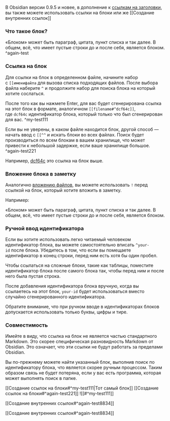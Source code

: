 В Obsidian версии 0.9.5 и новее, в дополнение к [ссылкам на заголовки](https://publish.obsidian.md/help-ru/%D0%A0%D1%83%D0%BA%D0%BE%D0%B2%D0%BE%D0%B4%D1%81%D1%82%D0%B2%D0%B0/%D0%A1%D0%BE%D0%B7%D0%B4%D0%B0%D0%BD%D0%B8%D0%B5+%D0%B2%D0%BD%D1%83%D1%82%D1%80%D0%B5%D0%BD%D0%BD%D0%B8%D1%85+%D1%81%D1%81%D1%8B%D0%BB%D0%BE%D0%BA#%D0%A1%D1%81%D1%8B%D0%BB%D0%BA%D0%B0%20%D0%BD%D0%B0%20%D0%B7%D0%B0%D0%B3%D0%BE%D0%BB%D0%BE%D0%B2%D0%BE%D0%BA), вы также можете использовать ссылки на блоки или же [[Создание внутренних ссылок]]

### Что такое блок?

«Блоком» может быть параграф, цитата, пункт списка и так далее. В общем, всё, что имеет пустые строки до и после себя, является блоком. ^again-test

### Ссылка на блок

Для ссылки на блок в определенном файле, начините набор с `[[именифайла` для вызова списка подходящих файлов. После выбора файла наберите `^` и продолжите набор для поиска блока на который хотите сослаться.

После того как вы нажмете Enter, для вас будет сгенерирована ссылка на этот блок в формате, аналогичном `[[filename#^dcf64c]]`, где `dcf64c` идентификатор блока, который только что был сгенерирован для вас. ^my-test111

Если вы не уверены, в каком файле находится блок, другой способ — начать ввод с `[[^^` и искать блоки во всех файлах. Поиск будет производиться по всем блокам в вашем хранилище, что может привести к небольшой задержке, если ваше хранилище большое. ^again-test221

Например, [dcf64c](https://publish.obsidian.md/help-ru/%D0%A0%D1%83%D0%BA%D0%BE%D0%B2%D0%BE%D0%B4%D1%81%D1%82%D0%B2%D0%B0/%D0%A1%D0%BE%D0%B7%D0%B4%D0%B0%D0%BD%D0%B8%D0%B5+%D1%81%D1%81%D1%8B%D0%BB%D0%BE%D0%BA+%D0%BD%D0%B0+%D0%B1%D0%BB%D0%BE%D0%BA%D0%B8#^dcf64c) это ссылка на блок выше.

### Вложение блока в заметку

Аналогично [вложению файлов](https://publish.obsidian.md/help-ru/%D0%A0%D1%83%D0%BA%D0%BE%D0%B2%D0%BE%D0%B4%D1%81%D1%82%D0%B2%D0%B0/%D0%92%D1%81%D1%82%D1%80%D0%B0%D0%B8%D0%B2%D0%B0%D0%BD%D0%B8%D0%B5+%D0%B2%D0%BB%D0%BE%D0%B6%D0%B5%D0%BD%D0%B8%D0%B9+%D0%B2+%D0%B7%D0%B0%D0%BC%D0%B5%D1%82%D0%BA%D0%B8), вы можете использовать `!` перед ссылкой на блок, который хотите вложить в заметку.

Например:

«Блоком» может быть параграф, цитата, пункт списка и так далее. В общем, всё, что имеет пустые строки до и после себя, является блоком.

### Ручной ввод идентификатора

Если вы хотите использовать легко читаемый человеком идентификатор блока, вы можете самостоятельно вписать `^your-id` после блока. Убедитесь в том, что если вы помещаете идентификатор в конец строки, перед ним есть хотя бы один пробел.

Чтобы ссылаться на сложные блоки, такие как таблицы, поместите идентификатор блока после самого блока так, чтобы перед ним и после него была пустая строка. 

После добавления идентификатора блока вручную, когда вы ссылаетесь на этот блок, `your-id` будет использоваться вместо случайно сгенерированного идентификатора.

Обратите внимание, что при ручном вводе в идентификаторах блоков допускается использовать только буквы, цифры и тире.

### Совместимость

Имейте в виду, что ссылка на блок не является частью стандартного Markdown. Это скорее специфическая разновидность Markdown от Obsidian. Это означает, что эти ссылки не будут работать за пределами Obsidian.

Вы по-прежнему можете найти указанный блок, выполнив поиск по идентификатору блока, что является скорее ручным процессом. Таким образом связь не будет потеряна, если у вас есть программа, которая может выполнять поиск в папке.


[[Создание ссылок на блоки#^my-test111|Тот самый блок]]
[[Создание ссылок на блоки#^again-test221]]
![[#^my-test111]]

[[Создание внутренних ссылок#^again-test8834]]

[[Создание внутренних ссылок#^again-test8834]]